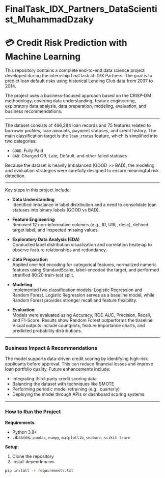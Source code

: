 # FinalTask_IDX_Partners_DataScientist_MuhammadDzaky
# 💳 Credit Risk Prediction with Machine Learning

This repository contains a complete end-to-end data science project developed during the internship final task at ID/X Partners. The goal is to predict loan default risks using historical Lending Club data from 2007 to 2014.

The project uses a business-focused approach based on the CRISP-DM methodology, covering data understanding, feature engineering, exploratory data analysis, data preparation, modeling, evaluation, and business recommendations.

---

The dataset consists of 466,284 loan records and 75 features related to borrower profiles, loan amounts, payment statuses, and credit history. The main classification target is the `loan_status` feature, which is simplified into two categories:
- `GOOD`: Fully Paid
- `BAD`: Charged Off, Late, Default, and other failed statuses

Because the dataset is heavily imbalanced (GOOD >> BAD), the modeling and evaluation strategies were carefully designed to ensure meaningful risk detection.

---

Key steps in this project include:

- **Data Understanding**  
  Identified imbalance in label distribution and a need to consolidate loan statuses into binary labels (GOOD vs BAD).

- **Feature Engineering**  
  Removed 12 non-informative columns (e.g., ID, URL, desc), defined target label, and inspected missing values.

- **Exploratory Data Analysis (EDA)**  
  Conducted label distribution visualization and correlation heatmap to observe feature relationships and redundancy.

- **Data Preparation**  
  Applied one-hot encoding for categorical features, normalized numeric features using StandardScaler, label-encoded the target, and performed stratified 80:20 train-test split.

- **Modeling**  
  Implemented two classification models: Logistic Regression and Random Forest. Logistic Regression serves as a baseline model, while Random Forest provides stronger recall and feature flexibility.

- **Evaluation**  
  Models were evaluated using Accuracy, ROC AUC, Precision, Recall, and F1-Score. Results show Random Forest outperforms the baseline:
  Visual outputs include countplots, feature importance charts, and predicted probability distributions.

---

### Business Impact & Recommendations

The model supports data-driven credit scoring by identifying high-risk applicants before approval. This can reduce financial losses and improve loan portfolio quality. Future enhancements include:

- Integrating third-party credit scoring data
- Balancing the dataset with techniques like SMOTE
- Performing periodic model retraining (e.g., quarterly)
- Deploying the model through APIs or dashboard scoring systems

---

### How to Run the Project

**Requirements**:
- Python 3.8+
- Libraries: `pandas`, `numpy`, `matplotlib`, `seaborn`, `scikit-learn`

**Setup**:
1. Clone the repository
2. Install dependencies  
```bash
pip install -r requirements.txt

